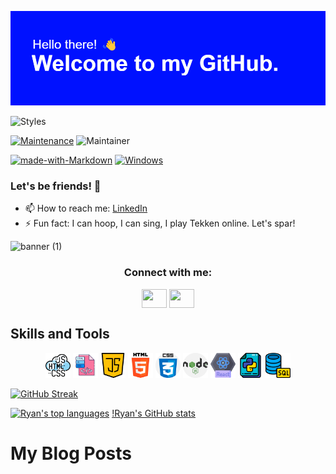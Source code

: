 ![header](https://github.com/Ryanb021/Ryanb021/blob/main/header.png)

![Styles](https://komarev.com/ghpvc/?username=Ryanb021&label=PROFILE+VIEWS)

[![Maintenance](https://img.shields.io/badge/Maintained%3F-yes-green.svg)](https://GitHub.com/Naereen/StrapDown.js/graphs/commit-activity)
![Maintainer](https://img.shields.io/badge/maintainer-Batman-blue)

[![made-with-Markdown](https://img.shields.io/badge/Made%20with-Markdown-1f425f.svg)](http://commonmark.org)
[![Windows](https://svgshare.com/i/ZhY.svg)](https://svgshare.com/i/ZhY.svg)

### Let's be friends! 👋

- 📫 How to reach me: [LinkedIn](https://www.linkedin.com/feed/)
- ⚡ Fun fact: I can hoop, I can sing, I play Tekken online. Let's spar!
<!--
**Ryanb021/Ryanb021** is a ✨ _special_ ✨ repository because its `README.md` (this file) appears on your GitHub profile.

Here are some ideas to get you started:

- 🔭 I’m currently working on ...
- 🌱 I’m currently learning ...
- 👯 I’m looking to collaborate on ...
- 🤔 I’m looking for help with ...
- 💬 Ask me about ...
- 📫 How to reach me: [LinkedIn](https://www.linkedin.com/feed/)
- 😄 Pronouns: ...
- ⚡ Fun fact: I can hoop, I can sing, I play Tekken online. Let's spar!
-->

![banner (1)](https://user-images.githubusercontent.com/120413183/229614982-f09677ad-5ba2-4c9b-a8eb-638d1d5005ba.png)

<h3 align="center">Connect with me:</h3>
<p align="center">
<a href="https://twitter.com/RyanBagan21" target="blank"><img align="center" src="https://cdn.jsdelivr.net/npm/simple-icons@3.0.1/icons/twitter.svg" alt="" height="30" width="40" /></a>
<a href="https://www.linkedin.com/in/ryan-bagan-51a366235/" target="blank"><img align="center" src="https://cdn.jsdelivr.net/npm/simple-icons@3.0.1/icons/linkedin.svg" alt="" height="30" width="40" /></a>
</p>

## Skills and Tools

 <p align="center">
    <img src="img/coding.png" id="icon" height="40 width="40">
    <img src="img/html.png" id="icon" height="40 width="40">
    <img src="img/java-script.png" id="icon" height="40 width="40">
    <img src="img/html-5.png" id="icon" height="40 width="40">
    <img src="img/css.png" id="icon" height="40 width="40">
    <img src="img/nodejs.png" id="icon" height="40 width="40">
    <img src="img/react.png" id="icon" height="40 width="40">
    <img src="img/file.png" id="icon" height="40 width="40">
    <img src="img/database.png" id="icon" height="40 width="40">
  </p>
  
[![GitHub Streak](http://github-readme-streak-stats.herokuapp.com?user=Ryanb021&theme=neon-dark)](https://git.io/streak-stats)

[![Ryan's top languages](https://github-readme-stats.vercel.app/api/top-langs/?username=Ryanb021&theme=blue-green)](https://github.com/Ryanb021/github-readme-stats)
[!Ryan's GitHub stats](https://github-readme-stats.vercel.app/api?username=Ryanb021&show_icons=true&theme=tokyonight)

# My Blog Posts
<!-- BLOG-POST-LIST:START -->
<!-- BLOG-POST-LIST:END -->
